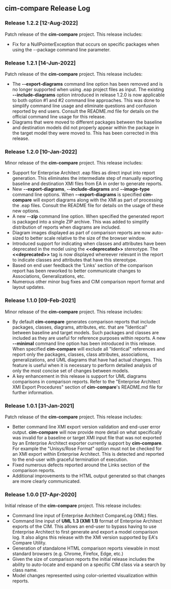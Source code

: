 ## cim-compare Release Log

### Release 1.2.2 [12-Aug-2022]
Patch release of the **cim-compare** project.  This release includes:

-  Fix for a NullPointerException that occurs on specific packages when using the --package command line parameter.

### Release 1.2.1 [14-Jun-2022]
Patch release of the **cim-compare** project.  This release includes:

-  The **--export-diagrams** command line option has been removed and is no longer supported when using .eap project files as input.  The existing **--include-diagrams** option introduced in release 1.2.0 is now applicable to both option #1 and #2 command line approaches. This was done to simplify command line usage and eliminate questions and confusion reported by end users.  Consult the README.md file for details on the official command line usage for this release.
- Diagrams that were moved to different packages between the baseline and destination models did not properly appear within the package in the target model they were moved to.  This has been corrected in this release.

### Release 1.2.0 [10-Jan-2022]
Minor release of the **cim-compare** project.  This release includes:

- Support for Enterprise Architect .eap files as direct input into report generation. This eliminates the intermediate step of manually exporting baseline and destination XMI files from EA in order to generate reports.
- New **--export-diagrams**, **--include-diagrams** and **--image-type** command line options. When **--export-diagrams** is specified **cim-compare** will export diagrams along with the XMI as part of processing the .eap files. Consult the README file for details on the usage of these new options.
- A new **--zip** command line option. When specified the generated report is packaged into a single ZIP archive. This was added to simplify distribution of reports when diagrams are included.
- Diagram images displayed as part of comparison reports are now auto-sized to better scale relative to the size of the browser window.
- Introduced support for indicating when classes and attributes have been deprecated in the model using the **&lt;&lt;deprecated&gt;&gt;** stereotype. The **&lt;&lt;deprecated&gt;&gt;** tag is now displayed whereever relevant in the report to indicate classes and attributes that have this stereotype.
- Based on end user feedback the 'Links' section of the comparison report has been reworked to better communicate changes to Associations, Generalizations, etc.
- Numerous other minor bug fixes and CIM comparison report format and layout updates.

### Release 1.1.0 [09-Feb-2021]
Minor release of the **cim-compare** project.  This release includes:

- By default **cim-compare** generates comparison reports that include packages, classes, diagrams, attributes, etc. that are "Identical" between baseline and target models. Such packages and classes are included as they are useful for reference purposes within reports. A new **--minimal** command line option has been introduced in this release.  When specified **cim-compare** will exclude all "Identical" references and report only the packages, classes, class attributes, associations, generalizations, and UML diagrams that have had actual changes. This feature is useful when it is necessary to perform detailed analysis of only the most concise set of changes between models.
- A key enhancement in this release is support for UML diagrams comparisons in comparison reports. Refer to the "Enterprise Architect XMI Export Procedures" section of **cim-compare**'s README.md file for further information.  

### Release 1.0.1 [31-Jan-2021]
Patch release of the **cim-compare** project.  This release includes:

- Better command line XMI export version validation and end-user error output. **cim-compare** will now provide more detail on what specifically was invalid for a baseline or target XMI input file that was not exported by an Enterprise Architect exporter currently support by **cim-compare**. For example the "Unisys/Rose Format" option must not be checked for an XMI export within Enterprise Architect. This is detected and reported to the end-user with graceful termination of execution.
- Fixed numerous defects reported around the Links section of the comparison reports.
- Additional improvements to the HTML output generated so that changes are more clearly communicated.

### Release 1.0.0 [17-Apr-2020]
Initial release of the **cim-compare** project.  This release includes:

- Command line input of Enterprise Architect CompareLog (XML) files.
- Command line input of  **UML 1.3 (XMI 1.1)** format of Enterprise Architect exports of the CIM.  This allows an end-user to bypass having to use Enterprise Architect to first generate and export a model comparison log. It also aligns this release with the XMI version supported by EA's Compare Utility.
- Generation of standalone HTML comparison reports viewable in most standard browsers (e.g. Chrome, Firefox, Edge, etc.)
- Given the size of comparison reports the initial release includes the ability to auto-locate and expand on a specific CIM class via a search by class name.
- Model changes represented using color-oriented visualization within reports.
